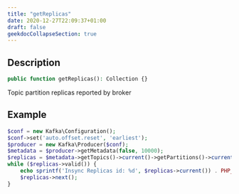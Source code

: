 ```yaml
---
title: "getReplicas"
date: 2020-12-27T22:09:37+01:00
draft: false
geekdocCollapseSection: true
---
```

## Description
```php
public function getReplicas(): Collection {}
```
Topic partition replicas reported by broker
## Example
```php
$conf = new Kafka\Configuration();
$conf->set('auto.offset.reset', 'earliest');
$producer = new Kafka\Producer($conf);
$metadata = $producer->getMetadata(false, 10000);
$replicas = $metadata->getTopics()->current()->getPartitions()->current()->getReplicas();
while ($replicas->valid()) {
    echo sprintf('Insync Replicas id: %d', $replicas->current()) . PHP_EOL;
    $replicas->next();
}
```